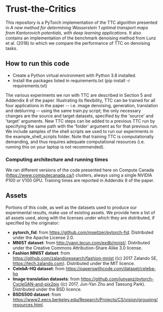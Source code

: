 # Trust-the-Critics

This repository is a PyTorch implementation of the TTC algorithm presented in *A new method for determining Wasserstein 1 optimal transport maps from Kantorovich potentials, with deep learning applications*. It also contains an implementation of the benchmark denoising method from Lunz et al. (2018) to which we compare the performance of TTC on denoising tasks.


## How to run this code ##
* Create a Python virtual environment with Python 3.8 installed.
* Install the packages listed in requirements.txt (pip install -r requirements.txt)

The various experiments we run with TTC are described in Section 5 and Addendix 8 of the paper. Illustrating its flexibility, TTC can be trained for all four applications in the paper -- i.e. image denoising, generation, translation and deblurring -- using the same train.py script; the only necessary changes are the source and target datasets, specified by the 'source' and 'target' arguments. New TTC steps can be added to a previous TTC run by specifying the same path with the 'folder' argument as for that previous run. We include samples of the shell scripts we used to run our experiments in the example_shell_scripts folder. Note that training TTC is computationally demanding, and thus requires adequate computational resources (i.e. running this on your laptop is not recommended).

### Computing architecture and running times
We ran different versions of the code presented here on Compute Canada (https://www.computecanada.ca/) clusters, always using a single NVIDIA P100 or V100 GPU. Training times are reported in Addendix 8 of the paper.


## Assets 
Portions of this code, as well as the datasets used to produce our experimental results, make use of existing assets. We provide here a list of all assets used, along with the licenses under which they are distributed, if specified by the originator:
- **pytorch_fid**: from https://github.com/mseitzer/pytorch-fid. Distributed under the Apache License 2.0.
- **MNIST dataset**: from http://yann.lecun.com/exdb/mnist/. Distributed under the Creative Commons Attribution-Share Alike 3.0 license.
- **Fashion MNIST datset**: from  https://github.com/zalandoresearch/fashion-mnist ((c) 2017 Zalando SE, https://tech.zalando.com). Distributed under the MIT licence.
- **CelebA-HQ dataset**: from https://paperswithcode.com/dataset/celeba-hq
- **Image translation datasets**: from https://github.com/junyanz/pytorch-CycleGAN-and-pix2pix ((c) 2017, Jun-Yan Zhu and Taesung Park). Distributed under the BSD licence.
- **BSDS500 dataset**: from https://www2.eecs.berkeley.edu/Research/Projects/CS/vision/grouping/resources.html.
